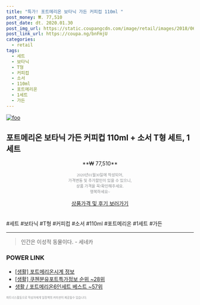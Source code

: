 ```yaml
--- 
title: "특가! 포트메리온 보타닉 가든 커피컵 110ml " 
post_money: ₩. 77,510 
post_date: dt. 2020.01.30 
post_img_url: https://static.coupangcdn.com/image/retail/images/2018/06/18/11/9/8ade6b66-b477-4ddf-a08f-9400d268bb69.jpg 
post_link_url: https://coupa.ng/bnFmjU 
categories: 
  - retail 
tags: 
  - 세트 
  - 보타닉 
  - T형 
  - 커피컵 
  - 소서 
  - 110ml 
  - 포트메리온 
  - 1세트 
  - 가든 
--- 
```

[![foo](https://static.coupangcdn.com/image/retail/images/2018/06/18/11/9/8ade6b66-b477-4ddf-a08f-9400d268bb69.jpg)](https://coupa.ng/bnFmjU) 

## 포트메리온 보타닉 가든 커피컵 110ml + 소서 T형 세트, 1세트 
<p style="text-align: center;">**₩ 77,510**</p> 
<p style="text-align: center;"><span style="color: #898c8f; font-family: Georgia,Times,serif; font-size: 0.75em;">2020년01월30일에 작성되어, <br>가격변동 및 추가할인이 있을 수 있으니,<br> 상품 가격을 꼭!확인해주세요.<br>행복하세요~</span> 
</p>	 
<div markdown="0" style="text-align: center;"><a href="https://coupa.ng/bnFmjU" class="btn btn--success">상품가격 및 후기 보러가기</a></div> 
<br><br> 
  #세트 #보타닉 #T형 #커피컵 #소서 #110ml #포트메리온 #1세트 #가든 
<hr> 

> 인간은 이성적 동물이다. - 세네카 


### POWER LINK

* <a href="https://blog.naver.com/fasyy4321/221763064926" target="_blank"> [생활] 포트메리온시계 정보 </a>
* <a href="https://blog.naver.com/fasyy4321/221773626513" target="_blank"> [생활] 쿠첸분유포트특가정보 순위 ~28위</a>
* <a href="https://blog.naver.com/santokki14/221778378922" target="_blank">생활 / 포트메리온6인세트 베스트 ~57위</a>

<span style="color: #898c8f; font-family: Georgia,Times,serif; font-size: 0.55em;">파트너스활동으로 작성자에게 일정액의 커미션이 제공될수 있습니다.</span> 
